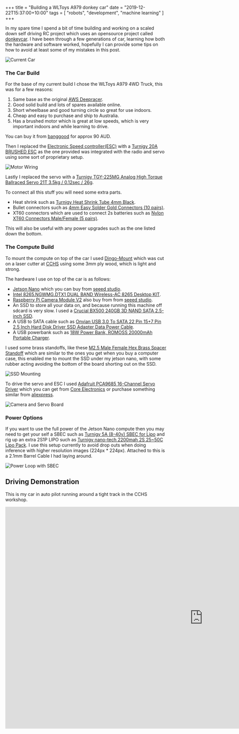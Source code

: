 +++
title = "Building a WLToys A979 donkey car"
date = "2019-12-22T15:37:00+10:00"
tags = [ "robots", "development", "machine learning" ]
+++

In my spare time I spend a bit of time building and working on a scaled down self driving RC project which uses an opensource project called [donkeycar](https://github.com/autorope/donkeycar). I have been through a few generations of car, learning how both the hardware and software worked, hopefully I can provide some tips on how to avoid at least some of my mistakes in this post.

![Current Car](/images/2019-12-22-building-a-custom-donkey-car_19.07.18.png)

### The Car Build

For the base of my current build I chose the WLToys A979 4WD Truck, this was for a few reasons:

1. Same base as the original [AWS Deepracer](https://aws.amazon.com/deepracer/).
2. Good solid build and lots of spares available online.
3. Short wheelbase and good turning circle so great for use indoors.
4. Cheap and easy to purchase and ship to Australia.
5. Has a brushed motor which is great at low speeds, which is very important indoors and while learning to drive.

You can buy it from [banggood](https://www.banggood.com/Wltoys-A979-118-2_4Gh-4WD-Monster-Truck-p-916960.html?rmmds=buy&ID=229&cur_warehouse=CN) for approx 90 AUD.

Then I replaced the [Electronic Speed controller(ESC)](https://en.wikipedia.org/wiki/Electronic_speed_control) with a [Turnigy 20A BRUSHED ESC](https://hobbyking.com/en_us/turnigy-20a-brushed-esc.html) as the one provided was integrated with the radio and servo using some sort of proprietary setup.

![Motor Wiring](/images/2019-12-22-building-a-custom-donkey-car_16.59.49.png)

Lastly I replaced the servo with a [Turnigy TGY-225MG Analog High Torque Ballraced Servo 21T 3.5kg / 0.12sec / 26g](https://hobbyking.com/en_us/turnigy-tgy-225mg-analog-high-torque-ballraced-servo-21t-3-5kg-0-12sec-26g.html).

To connect all this stuff you will need some extra parts.

* Heat shrink such as [Turnigy Heat Shrink Tube 4mm Black](https://hobbyking.com/en_us/turnigy-4mm-heat-shrink-tube-black-1mtr-1.html).
* Bullet connectors such as [4mm Easy Solder Gold Connectors (10 pairs)](https://hobbyking.com/en_us/4mm-easy-solder-gold-connectors-10-pairs.html).
* XT60 connectors which are used to connect 2s batteries such as [Nylon XT60 Connectors Male/Female (5 pairs)](https://hobbyking.com/en_us/nylon-xt60-connectors-male-female-5-pairs-genuine.html).

This will also be useful with any power upgrades such as the one listed down the bottom.

### The Compute Build

To mount the compute on top of the car I used [Dingo-Mount](https://github.com/PancakeLegend/Dingo-Mount) which was cut on a laser cutter at [CCHS](https://www.hackmelbourne.org/) using some 3mm ply wood, which is light and strong.

The hardware I use on top of the car is as follows:

* [Jetson Nano](https://developer.nvidia.com/embedded/jetson-nano-developer-kit) which you can buy from [seeed studio](https://www.seeedstudio.com/NVIDIA-Jetson-Nano-Development-Kit-p-2916.html).
* [Intel 8265.NGWMG.DTX1 DUAL BAND Wireless-AC 8265 Desktop KIT](https://cplonline.com.au/intel-8265-ngwmg-dtx1-dual-band-wireless-ac-8265-desktop-kit.html).
* [Raspberry Pi Camera Module V2](https://www.raspberrypi.org/products/camera-module-v2/) also buy from from [seeed studio](https://www.seeedstudio.com/Raspberry-Pi-Camera-Module-V2-p-2800.html).
* An SSD to store all your data on, and because running this machine off sdcard is very slow. I used a [Crucial BX500 240GB 3D NAND SATA 2.5-inch SSD](https://www.amazon.com.au/Crucial-BX500-240GB-NAND-2-5-inch/dp/B07G3YNLJB/ref=sr_1_4?keywords=ssd+crucial&qid=1576992516&s=computers&sr=1-4).
* A USB to SATA cable such as [Onvian USB 3.0 To SATA 22 Pin 15+7 Pin 2.5 Inch Hard Disk Driver SSD Adapter Data Power Cable](https://www.amazon.com.au/gp/css/summary/edit.html/ref=dp_iou_view_this_order?ie=UTF8&orderID=250-3610443-5463054).
* A USB powerbank such as [18W Power Bank, ROMOSS 20000mAh Portable Charger](https://www.amazon.com.au/ROMOSS-20000mAh-Portable-External-Compatible/dp/B07H3RRZXT/ref=sr_1_4?keywords=USB+Power+bank&qid=1576992675&sr=8-4).

I used some brass standoffs, like these [M2.5 Male Female Hex Brass Spacer Standoff](https://www.amazon.com.au/Sutemribor-Female-Spacer-Standoff-Assortment/dp/B075K3QBMX/ref=sr_1_1?keywords=brass+standoffs&qid=1576992928&sr=8-1) which are similar to the ones you get when you buy a computer case, this enabled me to mount the SSD under my jetson nano, with some rubber acting avoiding the bottom of the board shorting out on the SSD.

![SSD Mounting](/images/2019-12-22-building-a-custom-donkey-car_17.00.46.png)

To drive the servo and ESC I used [Adafruit PCA9685 16-Channel Servo Driver](https://learn.adafruit.com/16-channel-pwm-servo-driver?view=all) which you can get from [Core Electronics](https://core-electronics.com.au/adafruit-16-channel-12-bit-pwm-servo-driver-i2c-interface-pca9685.html) or purchase something similar from [aliexpress](https://www.aliexpress.com/item/33047932849.html?spm=a2g0s.9042311.0.0.2c4f4c4d7mf9h7).

![Camera and Servo Board](/images/2019-12-22-building-a-custom-donkey-car_17.02.14.png)

### Power Options

If you want to use the full power of the Jetson Nano compute then you may need to get your self a SBEC such as [Turnigy 5A (8-40v) SBEC for Lipo](https://hobbyking.com/en_us/turnigy-5a-8-40v-sbec-for-lipo.html) and rig up an extra 2S1P LIPO such as [Turnigy nano-tech 2200mah 2S 25~50C Lipo Pack](https://hobbyking.com/en_us/turnigy-nano-tech-2200mah-2s-25-50c-lipo-pack.html). I use this setup currently to avoid drop outs when doing inference with higher resolution images (224px * 224px). Attached to this is a 2.1mm Barrel Cable I had laying around.

![Power Loop with SBEC](/images/2019-12-22-building-a-custom-donkey-car_17.14.22.png)

## Driving Demonstration

This is my car in auto pilot running around a tight track in the CCHS workshop.

<iframe width="1236" height="695" src="https://www.youtube.com/embed/vrqaF1Nr2qg" frameborder="0" allow="accelerometer; autoplay; encrypted-media; gyroscope; picture-in-picture" allowfullscreen></iframe>